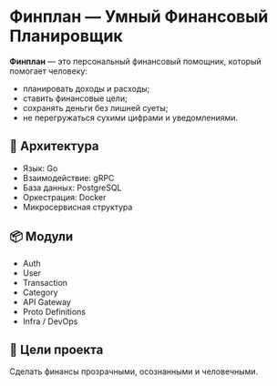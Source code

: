 # Финплан — Умный Финансовый Планировщик

**Финплан** — это персональный финансовый помощник, который помогает человеку:
- планировать доходы и расходы;
- ставить финансовые цели;
- сохранять деньги без лишней суеты;
- не перегружаться сухими цифрами и уведомлениями.

## 🧩 Архитектура

- Язык: Go
- Взаимодействие: gRPC
- База данных: PostgreSQL
- Оркестрация: Docker
- Микросервисная структура

## 📦 Модули
- Auth
- User
- Transaction
- Category
- API Gateway
- Proto Definitions
- Infra / DevOps

## 🧭 Цели проекта
Сделать финансы прозрачными, осознанными и человечными.